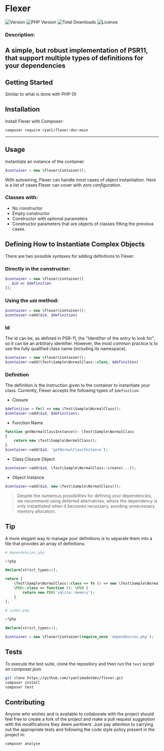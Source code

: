 # Flexer
![Version](https://img.shields.io/packagist/v/ryanl/flexer)
![PHP Version](https://img.shields.io/packagist/php-v/ryanl/flexer)
![Total Downloads](https://img.shields.io/packagist/dt/ryanl/flexer)
![License](https://img.shields.io/packagist/l/ryanl/flexer)

### Description:
A simple, but robust implementation of PSR11, that support multiple types of definitions for
your dependencies
---

## Getting Started

Similar to what is done with PHP-DI

## Installation
Install Flexer with Composer:
```shell
composer require ryanl/flexer:dev-main
```
---
## Usage
Instantiate an instance of the container:
```php
$container = new \Flexer\Container();
```
With autowiring, Flexer can handle most cases of object instantiation. Here is a list of cases Flexer can cover with _zero configuration_.

### Classes with:
* No constructor
* Empty constructor
* Constructor with optional parameters
* Constructor parameters that are objects of classes fitting the previous cases.

## Defining How to Instantiate Complex Objects
There are two possible syntaxes for adding definitions to Flexer:

### Directly in the constructor:
```php
$container = new \Flexer\Container([
   $id => $definition 
]);
```

### Using the `add` method:
```php
$container = new \Flexer\Container();
$container->add($id, $definition)
```

### Id
The id can be, as defined in PSR-11, the "Identifier of the entry to look for", so it can be an arbitrary identifier. However, the most common practice is to use the fully qualified class name (including its namespace).

```php
$container = new \Flexer\Container();
$container->add(\Test\Sample\NormalClass::class, $definition)
```

### Definition
The definition is the instruction given to the container to instantiate your class. Currently, Flexer accepts the following types of `$definition`:

* Closure

```php
$definition = fn() => new \Test\Sample\NormalClass();
$container->add($id, $definition);
```

* Function Name

```php
function getNormalClassInstance(): \Test\Sample\NormalClass
{
    return new \Test\Sample\NormalClass();
}
$container->add($id, 'getNormalClassInstance');
```

* Class Closure Object

```php
$container->add($id, \Test\Sample\NormalClass::create(...));
```

* Object Instance

```php
$container->add($id, new \Test\Sample\NormalClass());
```

> Despite the numerous possibilities for defining your dependencies, we recommend using deferred alternatives, where the dependency is only instantiated when it becomes necessary, avoiding unnecessary memory allocation.

## Tip
A more elegant way to manage your definitions is to separate them into a file that provides an array of definitions:

```php
# dependencies.php

<?php

declare(strict_types=1);

return [
    \Test\Sample\NormalClass::class => fn () => new \Test\Sample\NormalClass(),
    \PDO::class => function (): \PDO {
        return new PDO('sqlite::memory');
    }
];
```

```php
# index.php

<?php

declare(strict_types=1);

$container = new \Flexer\Container(require_once 'dependencies.php');
```

## Tests
To execute the test suite, clone the repository and then run the `test` script on composer.json
```bash
git clone https://github.com/ryanlimadotdev/flexer.git
composer install
composer test
```

## Contributing
Anyone who wishes and is available to collaborate with the project should feel free to create a fork of the project and make a pull request suggestion with the modifications they deem pertinent. Just pay attention to carrying out the appropriate tests and following the code style policy present in the project in:
```bash
composer analyse
```